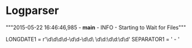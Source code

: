 # Logparser

"""2015-05-22 16:46:46,985 - __main__ - INFO - Starting to Wait for Files"""

LONGDATE1 = r'\d\d\d\d-\d\d-\d\d\ \d\d:\d\d:\d\d'
SEPARATOR1 = ' - '


